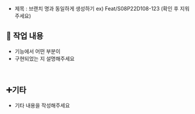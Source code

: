 - 제목 : 브랜치 명과 동일하게 생성하기
ex) Feat/S08P22D108-123
(확인 후 지워주세요)

## 🔎 작업 내용
  - 기능에서 어떤 부분이
  - 구현되었는 지 설명해주세요
<br/>

 ## ➕기타
 - 기타 내용을 작성해주세요

<br/>
